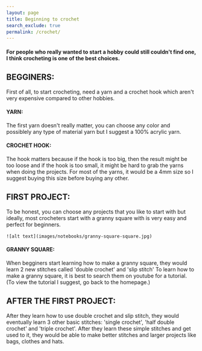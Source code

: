 ```yaml
---
layout: page 
title: Beginning to crochet
search_exclude: true
permalink: /crochet/
---
```

#### For people who really wanted to start a hobby could still couldn't find one, I think crocheting is one of the best choices. 

## BEGGINERS:
First of all, to start crocheting,  need a yarn and a crochet hook which aren't very expensive compared to other hobbies.

#### YARN:
The first yarn doesn't really matter, you can choose any color and possiblely any type of material yarn but I suggest a 100% acrylic yarn.

#### CROCHET HOOK:
The hook matters because if the hook is too big, then the result might be too loose and if the hook is too small, it might be hard to grab the yarns when doing the projects. For most of the yarns, it would be a 4mm size so I suggest buying this size before buying any other.

## FIRST PROJECT:
To be honest, you can choose any projects that you like to start with but ideally, most crocheters start with a granny square with is very easy and perfect for beginners. 

    ![alt text](images/notebooks/granny-square-square.jpg)

#### GRANNY SQUARE:
When begginers start learning how to make a granny square, they would learn 2 new stitches called 'double crochet' and 'slip stitch'
To learn how to make a granny square, it is best to search them on youtube for a tutorial.
    (To view the tutorial I suggest, go back to the homepage.)

## AFTER THE FIRST PROJECT:
After they learn how to use double crochet and slip stitch, they would eventually learn 3 other basic stitches: 'single crochet', 'half double crochet' and 'triple crochet'. 
After they learn these simple stitches and get used to it, they would be able to make better stitches and larger projects like bags, clothes and hats.